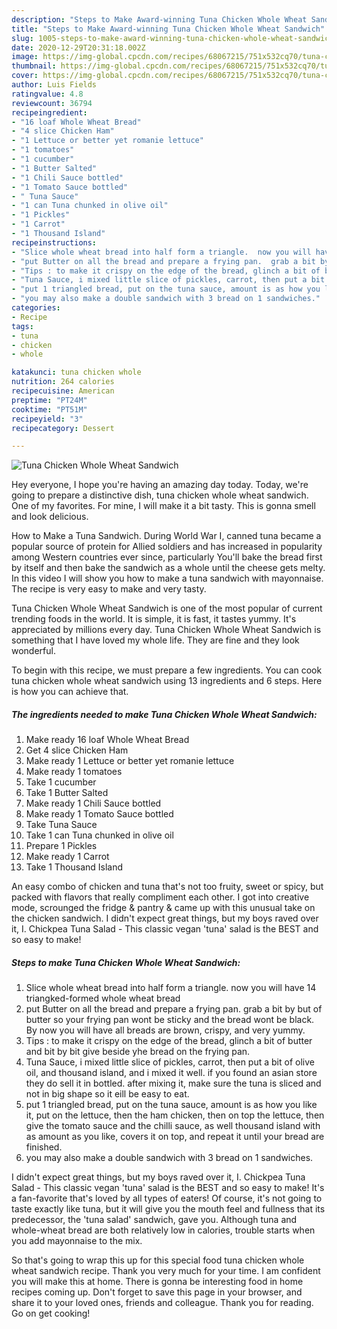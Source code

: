 ```yaml
---
description: "Steps to Make Award-winning Tuna Chicken Whole Wheat Sandwich"
title: "Steps to Make Award-winning Tuna Chicken Whole Wheat Sandwich"
slug: 1005-steps-to-make-award-winning-tuna-chicken-whole-wheat-sandwich
date: 2020-12-29T20:31:18.002Z
image: https://img-global.cpcdn.com/recipes/68067215/751x532cq70/tuna-chicken-whole-wheat-sandwich-recipe-main-photo.jpg
thumbnail: https://img-global.cpcdn.com/recipes/68067215/751x532cq70/tuna-chicken-whole-wheat-sandwich-recipe-main-photo.jpg
cover: https://img-global.cpcdn.com/recipes/68067215/751x532cq70/tuna-chicken-whole-wheat-sandwich-recipe-main-photo.jpg
author: Luis Fields
ratingvalue: 4.8
reviewcount: 36794
recipeingredient:
- "16 loaf Whole Wheat Bread"
- "4 slice Chicken Ham"
- "1 Lettuce or better yet romanie lettuce"
- "1 tomatoes"
- "1 cucumber"
- "1 Butter Salted"
- "1 Chili Sauce bottled"
- "1 Tomato Sauce bottled"
- " Tuna Sauce"
- "1 can Tuna chunked in olive oil"
- "1 Pickles"
- "1 Carrot"
- "1 Thousand Island"
recipeinstructions:
- "Slice whole wheat bread into half form a triangle.  now you will have 14 triangked-formed whole wheat bread"
- "put Butter on all the bread and prepare a frying pan.  grab a bit by but of butter so your frying pan wont be sticky and the bread wont be black.  By now you will have all breads are brown, crispy, and very yummy."
- "Tips : to make it crispy on the edge of the bread, glinch a bit of butter and bit by bit give beside yhe bread on the frying pan."
- "Tuna Sauce, i mixed little slice of pickles, carrot, then put a bit of olive oil, and thousand island, and i mixed it well.  if you found an asian store they do sell it in bottled.  after mixing it, make sure the tuna is sliced and not in big shape so it eill be easy to eat."
- "put 1 triangled bread, put on the tuna sauce, amount is as how you like it, put on the lettuce, then the ham chicken, then on top the lettuce, then give the tomato sauce and the chilli sauce, as well thousand island with as amount as you like, covers it on top, and repeat it until your bread are finished."
- "you may also make a double sandwich with 3 bread on 1 sandwiches."
categories:
- Recipe
tags:
- tuna
- chicken
- whole

katakunci: tuna chicken whole 
nutrition: 264 calories
recipecuisine: American
preptime: "PT24M"
cooktime: "PT51M"
recipeyield: "3"
recipecategory: Dessert

---
```



![Tuna Chicken Whole Wheat Sandwich](https://img-global.cpcdn.com/recipes/68067215/751x532cq70/tuna-chicken-whole-wheat-sandwich-recipe-main-photo.jpg)

Hey everyone, I hope you're having an amazing day today. Today, we're going to prepare a distinctive dish, tuna chicken whole wheat sandwich. One of my favorites. For mine, I will make it a bit tasty. This is gonna smell and look delicious.

How to Make a Tuna Sandwich. During World War I, canned tuna became a popular source of protein for Allied soldiers and has increased in popularity among Western countries ever since, particularly You&#39;ll bake the bread first by itself and then bake the sandwich as a whole until the cheese gets melty. In this video I will show you how to make a tuna sandwich with mayonnaise. The recipe is very easy to make and very tasty.

Tuna Chicken Whole Wheat Sandwich is one of the most popular of current trending foods in the world. It is simple, it is fast, it tastes yummy. It's appreciated by millions every day. Tuna Chicken Whole Wheat Sandwich is something that I have loved my whole life. They are fine and they look wonderful.


To begin with this recipe, we must prepare a few ingredients. You can cook tuna chicken whole wheat sandwich using 13 ingredients and 6 steps. Here is how you can achieve that.

<!--inarticleads1-->

##### The ingredients needed to make Tuna Chicken Whole Wheat Sandwich:

1. Make ready 16 loaf Whole Wheat Bread
1. Get 4 slice Chicken Ham
1. Make ready 1 Lettuce or better yet romanie lettuce
1. Make ready 1 tomatoes
1. Take 1 cucumber
1. Take 1 Butter Salted
1. Make ready 1 Chili Sauce bottled
1. Make ready 1 Tomato Sauce bottled
1. Take  Tuna Sauce
1. Take 1 can Tuna chunked in olive oil
1. Prepare 1 Pickles
1. Make ready 1 Carrot
1. Take 1 Thousand Island


An easy combo of chicken and tuna that&#39;s not too fruity, sweet or spicy, but packed with flavors that really compliment each other. I got into creative mode, scrounged the fridge &amp; pantry &amp; came up with this unusual take on the chicken sandwich. I didn&#39;t expect great things, but my boys raved over it, I. Chickpea Tuna Salad - This classic vegan &#39;tuna&#39; salad is the BEST and so easy to make! 

<!--inarticleads2-->

##### Steps to make Tuna Chicken Whole Wheat Sandwich:

1. Slice whole wheat bread into half form a triangle.  now you will have 14 triangked-formed whole wheat bread
1. put Butter on all the bread and prepare a frying pan.  grab a bit by but of butter so your frying pan wont be sticky and the bread wont be black.  By now you will have all breads are brown, crispy, and very yummy.
1. Tips : to make it crispy on the edge of the bread, glinch a bit of butter and bit by bit give beside yhe bread on the frying pan.
1. Tuna Sauce, i mixed little slice of pickles, carrot, then put a bit of olive oil, and thousand island, and i mixed it well.  if you found an asian store they do sell it in bottled.  after mixing it, make sure the tuna is sliced and not in big shape so it eill be easy to eat.
1. put 1 triangled bread, put on the tuna sauce, amount is as how you like it, put on the lettuce, then the ham chicken, then on top the lettuce, then give the tomato sauce and the chilli sauce, as well thousand island with as amount as you like, covers it on top, and repeat it until your bread are finished.
1. you may also make a double sandwich with 3 bread on 1 sandwiches.


I didn&#39;t expect great things, but my boys raved over it, I. Chickpea Tuna Salad - This classic vegan &#39;tuna&#39; salad is the BEST and so easy to make! It&#39;s a fan-favorite that&#39;s loved by all types of eaters! Of course, it&#39;s not going to taste exactly like tuna, but it will give you the mouth feel and fullness that its predecessor, the &#39;tuna salad&#39; sandwich, gave you. Although tuna and whole-wheat bread are both relatively low in calories, trouble starts when you add mayonnaise to the mix. 

So that's going to wrap this up for this special food tuna chicken whole wheat sandwich recipe. Thank you very much for your time. I am confident you will make this at home. There is gonna be interesting food in home recipes coming up. Don't forget to save this page in your browser, and share it to your loved ones, friends and colleague. Thank you for reading. Go on get cooking!

